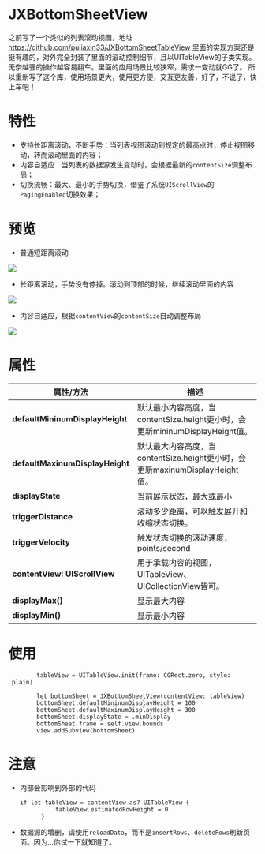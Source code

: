 # JXBottomSheetView

之前写了一个类似的列表滚动视图，地址：https://github.com/pujiaxin33/JXBottomSheetTableView 里面的实现方案还是挺有趣的，对外完全封装了里面的滚动控制细节，且以UITableView的子类实现。无奈越骚的操作越容易翻车。里面的应用场景比较狭窄，需求一变动就GG了。
所以重新写了这个库，使用场景更大，使用更方便，交互更友善，好了，不说了，快上车吧！

# 特性

- 支持长距离滚动，不断手势：当列表视图滚动到规定的最高点时，停止视图移动，转而滚动里面的内容；
- 内容自适应：当列表的数据源发生变动时，会根据最新的`contentSize`调整布局；
- 切换流畅：最大、最小的手势切换，借鉴了系统`UIScrollView`的`PagingEnabled`切换效果；

# 预览

- 普通短距离滚动

![](https://github.com/pujiaxin33/JXBottomSheetView/blob/master/JXBottomSheetView/Gif/NormalScroll.gif)

- 长距离滚动，手势没有停掉。滚动到顶部的时候，继续滚动里面的内容

![](https://github.com/pujiaxin33/JXBottomSheetView/blob/master/JXBottomSheetView/Gif/Scroll.gif)

- 内容自适应，根据`contentView`的`contentSize`自动调整布局

![](https://github.com/pujiaxin33/JXBottomSheetView/blob/master/JXBottomSheetView/Gif/Changed.gif)

# 属性

属性/方法 | 描述 |
----|------|
**defaultMininumDisplayHeight** | 默认最小内容高度，当contentSize.height更小时，会更新mininumDisplayHeight值。  | 
**defaultMaxinumDisplayHeight** | 默认最大内容高度，当contentSize.height更小时，会更新maxinumDisplayHeight值。  | 
**displayState** | 当前展示状态，最大或最小  | 
**triggerDistance** | 滚动多少距离，可以触发展开和收缩状态切换。  | 
**triggerVelocity** | 触发状态切换的滚动速度，points/second  | 
**contentView: UIScrollView** | 用于承载内容的视图，UITableView、UICollectionView皆可。  | 
**displayMax()** | 显示最大内容  | 
**displayMin()** | 显示最小内容  | 


# 使用

```
        tableView = UITableView.init(frame: CGRect.zero, style: .plain)
        
        let bottomSheet = JXBottomSheetView(contentView: tableView)
        bottomSheet.defaultMininumDisplayHeight = 100
        bottomSheet.defaultMaxinumDisplayHeight = 300
        bottomSheet.displayState = .minDisplay
        bottomSheet.frame = self.view.bounds
        view.addSubview(bottomSheet)
```

# 注意

- 内部会影响到外部的代码
  ```contentView.bounces = false
  if let tableView = contentView as? UITableView {
            tableView.estimatedRowHeight = 0
        }
  ```

- 数据源的增删，请使用`reloadData`，而不是`insertRows`、`deleteRows`刷新页面。因为...你试一下就知道了。



